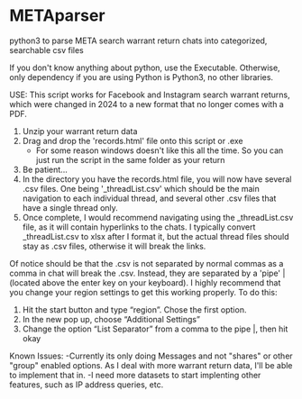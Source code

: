 # METAparser
python3 to parse META search warrant return chats into categorized, searchable csv files

If you don't know anything about python, use the Executable. Otherwise, only dependency if you are using Python is Python3, no other libraries.

USE:
This script works for Facebook and Instagram search warrant returns, which were changed in 2024 to a new format that no longer comes with a PDF.


1. Unzip your warrant return data
2.  Drag and drop the 'records.html' file onto this script or .exe
    - For some reason windows doesn't like this all the time. So you can just run the script in the same folder as your return
3. Be patient...
4. In the directory you have the records.html file, you will now have several .csv files. One being '_threadList.csv' which should be the main navigation to each individual thread, and several other .csv files that have a single thread only.
5. Once complete, I would recommend navigating using the _threadList.csv file, as it will contain hyperlinks to the chats. I typically convert _threadList.csv to xlsx after I format it, but the actual thread files should stay as .csv files, otherwise it will break the links.

Of notice should be that the .csv is not separated by normal commas as a comma in chat will break the .csv. Instead, they are separated by a 'pipe' | (located above the enter key on your keyboard). I highly recommend that you change your region settings to get this working properly. To do this:

1. Hit the start button and type “region”. Chose the first option.
2. In the new pop up, choose “Additional Settings”
3. Change the option “List Separator” from a comma to the pipe |, then hit okay

Known Issues:
    -Currently its only doing Messages and not "shares" or other "group" enabled options. As I deal with more warrant return data, I'll be able to implement that in.
    -I need more datasets to start implenting other features, such as IP address queries, etc.
